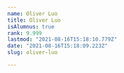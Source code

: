 ```yaml
---
name: Oliver Luo
title: Oliver Luo
isAlumnus: true
rank: 9.999
lastmod: "2021-08-16T15:18:10.779Z"
date: "2021-08-16T15:18:09.223Z"
slug: oliver-luo

---
```

